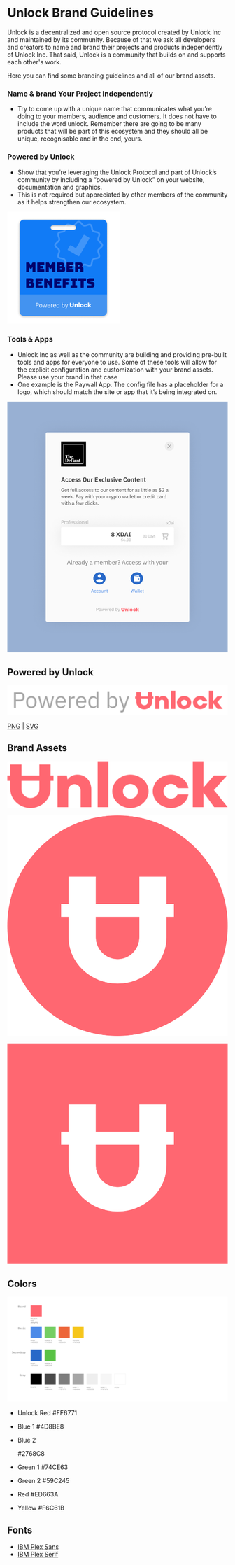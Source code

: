 # Unlock Brand Guidelines

Unlock is a decentralized and open source protocol created by Unlock Inc and maintained by its community. Because of that we ask all developers and creators to name and brand their projects and products independently of Unlock Inc. That said, Unlock is a community that builds on and supports each other's work.

Here you can find some branding guidelines and all of our brand assets.

### Name & brand Your Project Independently

* Try to come up with a unique name that communicates what you’re doing to your members, audience and customers. It does not have to include the word unlock. Remember there are going to be many products that will be part of this ecosystem and they should all be unique, recognisable and in the end, yours.

### Powered by Unlock

* Show that you’re leveraging the Unlock Protocol and part of Unlock’s community by including a “powered by Unlock” on your website, documentation and graphics.
* This is not required but appreciated by other members of the community as it  helps strengthen our ecosystem.

![](../.gitbook/assets/member-benefits-5.png)

### Tools & Apps

* Unlock Inc as well as the community are building and providing pre-built tools and apps for everyone to use. Some of these tools will allow for the explicit configuration and customization with your brand assets. Please use your brand in that case
* One example is the Paywall App. The config file has a placeholder for a logo, which should match the site or app that it’s being integrated on.

![](../.gitbook/assets/paywall-defiant.png)

## Powered by Unlock

![](../.gitbook/assets/powered-by-unlock.svg)

[PNG](https://firebasestorage.googleapis.com/v0/b/gitbook-28427.appspot.com/o/assets%2F-LqrxNPR_lYaebzG998t%2F-MadCgmlPvpnjBSg1yFr%2F-MadEkTHXu5UPr38g3sK%2FPowered%20by%20Unlock.png?alt=media&token=482d1994-eef6-46df-a921-f72f93838aee) \| [SVG](https://firebasestorage.googleapis.com/v0/b/gitbook-28427.appspot.com/o/assets%2F-LqrxNPR_lYaebzG998t%2F-MadCgmlPvpnjBSg1yFr%2F-MadF1R2LSvHPVWUe3N7%2FPowered%20by%20Unlock.svg?alt=media&token=066d7a80-3e44-4b23-932e-7d6baf5b5e91)

## Brand Assets

![](../.gitbook/assets/unlock-workmark.svg)

![](../.gitbook/assets/unlock-logomark-circle.svg)

![](../.gitbook/assets/unlock-logomark-square.svg)

## Colors

![](../.gitbook/assets/unlock-colors.svg)

* Unlock Red \#FF6771
* Blue 1 \#4D8BE8
* Blue 2

  \#2768C8

* Green 1 \#74CE63
* Green 2 \#59C245
* Red \#ED663A
* Yellow \#F6C61B

## Fonts

* [IBM Plex Sans](https://fonts.google.com/specimen/IBM+Plex+Sans)
* [IBM Plex Serif](https://fonts.google.com/specimen/IBM+Plex+Serif)


